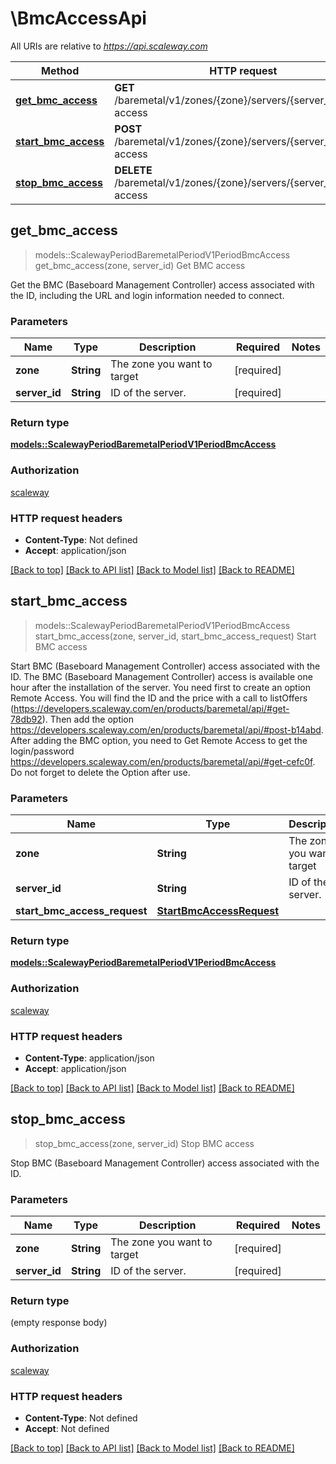 # \BmcAccessApi

All URIs are relative to *https://api.scaleway.com*

Method | HTTP request | Description
------------- | ------------- | -------------
[**get_bmc_access**](BmcAccessApi.md#get_bmc_access) | **GET** /baremetal/v1/zones/{zone}/servers/{server_id}/bmc-access | Get BMC access
[**start_bmc_access**](BmcAccessApi.md#start_bmc_access) | **POST** /baremetal/v1/zones/{zone}/servers/{server_id}/bmc-access | Start BMC access
[**stop_bmc_access**](BmcAccessApi.md#stop_bmc_access) | **DELETE** /baremetal/v1/zones/{zone}/servers/{server_id}/bmc-access | Stop BMC access



## get_bmc_access

> models::ScalewayPeriodBaremetalPeriodV1PeriodBmcAccess get_bmc_access(zone, server_id)
Get BMC access

Get the BMC (Baseboard Management Controller) access associated with the ID, including the URL and login information needed to connect.

### Parameters


Name | Type | Description  | Required | Notes
------------- | ------------- | ------------- | ------------- | -------------
**zone** | **String** | The zone you want to target | [required] |
**server_id** | **String** | ID of the server. | [required] |

### Return type

[**models::ScalewayPeriodBaremetalPeriodV1PeriodBmcAccess**](scaleway.baremetal.v1.BMCAccess.md)

### Authorization

[scaleway](../README.md#scaleway)

### HTTP request headers

- **Content-Type**: Not defined
- **Accept**: application/json

[[Back to top]](#) [[Back to API list]](../README.md#documentation-for-api-endpoints) [[Back to Model list]](../README.md#documentation-for-models) [[Back to README]](../README.md)


## start_bmc_access

> models::ScalewayPeriodBaremetalPeriodV1PeriodBmcAccess start_bmc_access(zone, server_id, start_bmc_access_request)
Start BMC access

Start BMC (Baseboard Management Controller) access associated with the ID. The BMC (Baseboard Management Controller) access is available one hour after the installation of the server. You need first to create an option Remote Access. You will find the ID and the price with a call to listOffers (https://developers.scaleway.com/en/products/baremetal/api/#get-78db92). Then add the option https://developers.scaleway.com/en/products/baremetal/api/#post-b14abd. After adding the BMC option, you need to Get Remote Access to get the login/password https://developers.scaleway.com/en/products/baremetal/api/#get-cefc0f. Do not forget to delete the Option after use.

### Parameters


Name | Type | Description  | Required | Notes
------------- | ------------- | ------------- | ------------- | -------------
**zone** | **String** | The zone you want to target | [required] |
**server_id** | **String** | ID of the server. | [required] |
**start_bmc_access_request** | [**StartBmcAccessRequest**](StartBmcAccessRequest.md) |  | [required] |

### Return type

[**models::ScalewayPeriodBaremetalPeriodV1PeriodBmcAccess**](scaleway.baremetal.v1.BMCAccess.md)

### Authorization

[scaleway](../README.md#scaleway)

### HTTP request headers

- **Content-Type**: application/json
- **Accept**: application/json

[[Back to top]](#) [[Back to API list]](../README.md#documentation-for-api-endpoints) [[Back to Model list]](../README.md#documentation-for-models) [[Back to README]](../README.md)


## stop_bmc_access

> stop_bmc_access(zone, server_id)
Stop BMC access

Stop BMC (Baseboard Management Controller) access associated with the ID.

### Parameters


Name | Type | Description  | Required | Notes
------------- | ------------- | ------------- | ------------- | -------------
**zone** | **String** | The zone you want to target | [required] |
**server_id** | **String** | ID of the server. | [required] |

### Return type

 (empty response body)

### Authorization

[scaleway](../README.md#scaleway)

### HTTP request headers

- **Content-Type**: Not defined
- **Accept**: Not defined

[[Back to top]](#) [[Back to API list]](../README.md#documentation-for-api-endpoints) [[Back to Model list]](../README.md#documentation-for-models) [[Back to README]](../README.md)

